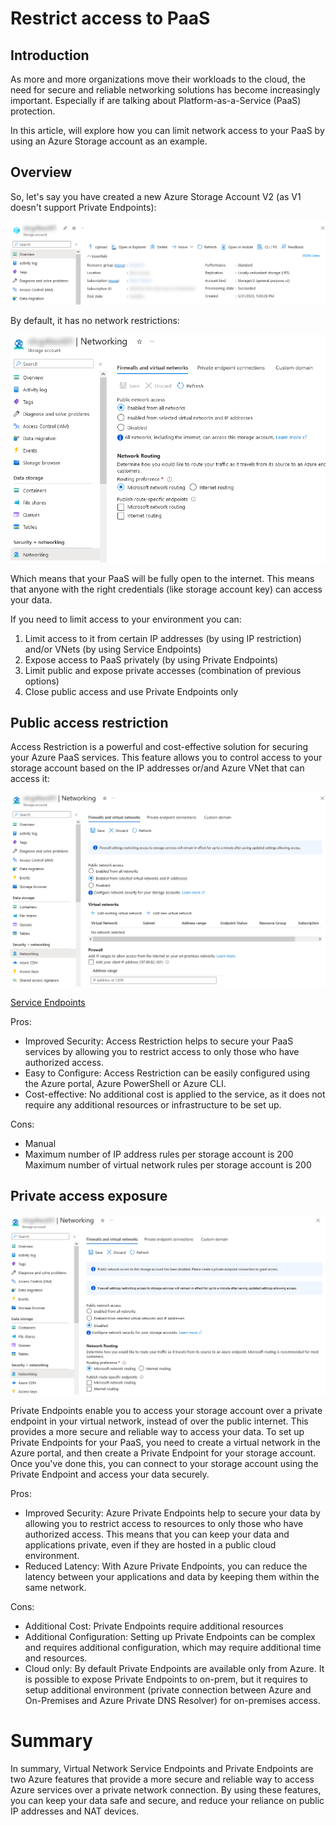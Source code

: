 # Restrict access to PaaS

## Introduction

As more and more organizations move their workloads to the cloud, the need for secure and reliable networking solutions has become increasingly important. Especially if are talking about Platform-as-a-Service (PaaS) protection.

In this article, will explore how you can limit network access to your PaaS by using an Azure Storage account as an example.

## Overview

So, let's say you have created a new Azure Storage Account V2 (as V1 doesn't support Private Endpoints):

![](/images/network/storage_v2_example.png)

By default, it has no network restrictions:

![](/images/network/storage_net_default.png)

Which means that your PaaS will be fully open to the internet. This means that anyone with the right credentials (like storage account key) can access your data. 

If you need to limit access to your environment you can:
1. Limit access to it from certain IP addresses (by using IP restriction) and/or VNets (by using Service Endpoints)
2. Expose access to PaaS privately (by using Private Endpoints)
3. Limit public and expose private accesses (combination of previous options)
4. Close public access and use Private Endpoints only

## Public access restriction

Access Restriction is a powerful and cost-effective solution for securing your Azure PaaS services. This feature allows you to control access to your storage account based on the IP addresses or/and Azure VNet that can access it:

![](/images/network/storage_net_limit.png)

[Service Endpoints](https://learn.microsoft.com/en-us/azure/virtual-network/virtual-network-service-endpoints-overview)

Pros: 

* Improved Security: Access Restriction helps to secure your PaaS services by allowing you to restrict access to only those who have authorized access. 
* Easy to Configure: Access Restriction can be easily configured using the Azure portal, Azure PowerShell or Azure CLI. 
* Cost-effective: No additional cost is applied to the service, as it does not require any additional resources or infrastructure to be set up.

Cons: 
* Manual 
* Maximum number of IP address rules per storage account is 200
Maximum number of virtual network rules per storage account is 200

## Private access exposure

![](/images/network/storage_disable.png)

Private Endpoints enable you to access your storage account over a private endpoint in your virtual network, instead of over the public internet. This provides a more secure and reliable way to access your data. 
To set up Private Endpoints for your PaaS, you need to create a virtual network in the Azure portal, and then create a Private Endpoint for your storage account. Once you've done this, you can connect to your storage account using the Private Endpoint and access your data securely. 

Pros: 
* Improved Security: Azure Private Endpoints help to secure your data by allowing you to restrict access to resources to only those who have authorized access. This means that you can keep your data and applications private, even if they are hosted in a public cloud environment. 
* Reduced Latency: With Azure Private Endpoints, you can reduce the latency between your applications and data by keeping them within the same network.

Cons: 
* Additional Cost: Private Endpoints require additional resources
* Additional Configuration: Setting up Private Endpoints can be complex and requires additional configuration, which may require additional time and resources.
* Cloud only: By default Private Endpoints are available only from Azure. It is possible to expose Private Endpoints to on-prem, but it requires to setup additional environment (private connection between Azure and On-Premises and Azure Private DNS Resolver) for on-premises access.

# Summary

In summary, Virtual Network Service Endpoints and Private Endpoints are two Azure features that provide a more secure and reliable way to access Azure services over a private network connection. By using these features, you can keep your data safe and secure, and reduce your reliance on public IP addresses and NAT devices.